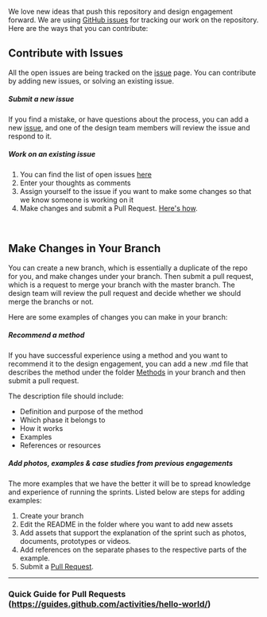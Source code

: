 We love new ideas that push this repository and design engagement forward. We are using [GitHub issues](https://github.com/axisgroup/design-process/issues/) 
for tracking our work on the repository. Here are the ways that you can contribute:

## Contribute with Issues
All the open issues are being tracked on the [issue](https://github.com/axisgroup/design-process/issues/new) page. You can contribute by adding new issues, or solving an existing issue.

##### Submit a new issue
If you find a mistake, or have questions about the process, you can add a new [issue](https://github.com/axisgroup/design-process/issues/new), and one of the design team members will review the issue and respond to it.

##### Work on an existing issue
1. You can find the list of open issues [here](https://github.com/axisgroup/design-process/issues) 
2. Enter your thoughts as comments  
3. Assign yourself to the issue if you want to make some changes so that we know someone is working on it
4. Make changes and submit a Pull Request. [Here's how](#quick-guide-for-pull-requests).

<br>

## Make Changes in Your Branch
You can create a new branch, which is essentially a duplicate of the repo for you, and make changes under your branch. Then submit a pull request, which is a request to merge your branch with the master branch. The design team will review the pull request and decide whether we should merge the branchs or not. 

Here are some examples of changes you can make in your branch:

##### Recommend a method

If you have successful experience using a method and you want to recommend it to the design engagement, you can add a new .md file that describes the method under the folder [Methods](https://github.com/axisgroup/design-process/Methods) in your branch and then submit a pull request. 

The description file should include:
* Definition and purpose of the method
* Which phase it belongs to
* How it works
* Examples
* References or resources

##### Add photos, examples & case studies from previous engagements

The more examples that we have the better it will be to spread knowledge and experience of running the sprints. 
Listed below are steps for adding examples:

1. Create your branch
2. Edit the README in the folder where you want to add new assets
3. Add assets that support the explanation of the sprint such as photos, documents, prototypes or videos.
3. Add references on the separate phases to the respective parts of the example.
4. Submit a [Pull Request](#quick-guide-to-submitting-a-pull-request-in-github).

---

### Quick Guide for Pull Requests (https://guides.github.com/activities/hello-world/)
